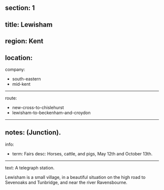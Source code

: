 section: 1
----
title: Lewisham
----
region: Kent
----
location: 
----
company:
- south-eastern
- mid-kent
----
route:
- new-cross-to-chislehurst
- lewisham-to-beckenham-and-croydon
----
notes: (Junction).
----
info:
- term: Fairs
  desc: Horses, cattle, and pigs, May 12th and October 13th.
----
text: A telegraph station.

Lewisham is a small village, in a beautiful situation on the high road to Sevenoaks and Tunbridge, and near the river Ravensbourne.
